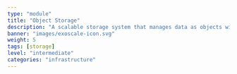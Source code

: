 ```yaml
---
type: "module"
title: "Object Storage"
description: "A scalable storage system that manages data as objects with metadata, perfect for unstructured data like media and backups."
banner: "images/exoscale-icon.svg"
weight: 5
tags: [storage]
level: "intermediate"
categories: "infrastructure"
---
```


